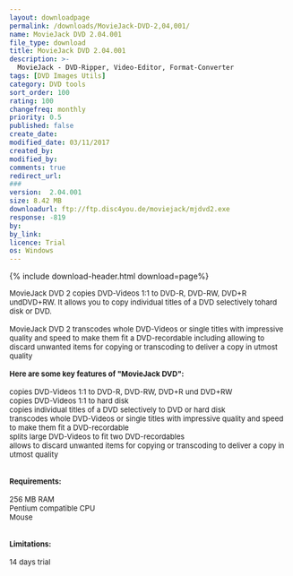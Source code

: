 ```yaml
---
layout: downloadpage
permalink: /downloads/MovieJack-DVD-2,04,001/
name: MovieJack DVD 2.04.001
file_type: download
title: MovieJack DVD 2.04.001
description: >-
  MovieJack - DVD-Ripper, Video-Editor, Format-Converter
tags: [DVD Images Utils]
category: DVD tools
sort_order: 100
rating: 100
changefreq: monthly
priority: 0.5
published: false
create_date: 
modified_date: 03/11/2017
created_by: 
modified_by: 
comments: true
redirect_url: 
### 
version:  2.04.001
size: 8.42 MB
downloadurl: ftp://ftp.disc4you.de/moviejack/mjdvd2.exe
response: -819
by: 
by_link: 
licence: Trial 
os: Windows
---
```


{% include download-header.html download=page%}

<p style="fix-download-text !important">
<p><font size="2"><p>MovieJack DVD 2 copies DVD-Videos 1:1 to DVD-R, DVD-RW, DVD+R undDVD+RW. It allows you to copy individual titles of a DVD selectively tohard disk or DVD.<br />
<br />
MovieJack DVD 2 transcodes whole DVD-Videos or single titles with impressive quality and speed to make them fit a DVD-recordable including allowing to discard unwanted items for copying or transcoding to deliver a copy in utmost quality<br />
<br />
<span><strong>Here are some key features of "MovieJack DVD":</strong></span><br />
<br />
copies DVD-Videos 1:1 to DVD-R, DVD-RW, DVD+R und DVD+RW <br />
copies DVD-Videos 1:1 to hard disk <br />
copies individual titles of a DVD selectively to DVD or hard disk <br />
transcodes whole DVD-Videos or single titles with impressive quality and speed to make them fit a DVD-recordable <br />
splits large DVD-Videos to fit two DVD-recordables <br />
allows to discard unwanted items for copying or transcoding to deliver a copy in utmost quality <br />
<br />
<br />
<span><strong>Requirements:</strong></span><br />
<br />
256 MB RAM <br />
Pentium compatible CPU <br />
Mouse <br />
<br />
<br />
<span><strong>Limitations:</strong></span><br />
<br />
14 days trial</p></p></p>
